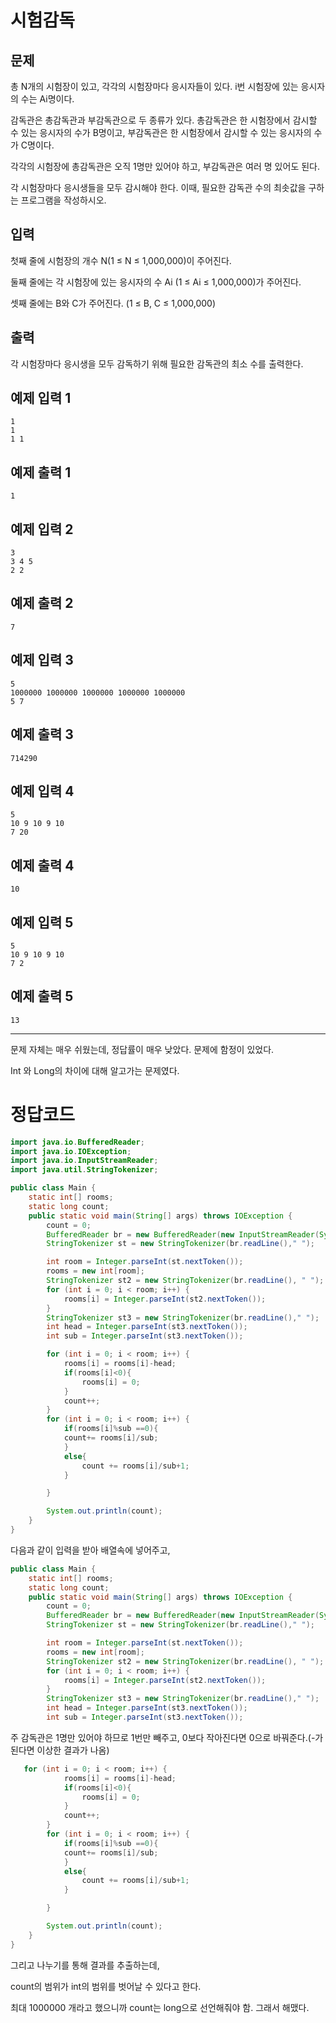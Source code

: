 # 시험감독

## 문제

총 N개의 시험장이 있고, 각각의 시험장마다 응시자들이 있다. i번 시험장에 있는 응시자의 수는 Ai명이다.

감독관은 총감독관과 부감독관으로 두 종류가 있다. 총감독관은 한 시험장에서 감시할 수 있는 응시자의 수가 B명이고, 부감독관은 한 시험장에서 감시할 수 있는 응시자의 수가 C명이다.

각각의 시험장에 총감독관은 오직 1명만 있어야 하고, 부감독관은 여러 명 있어도 된다.

각 시험장마다 응시생들을 모두 감시해야 한다. 이때, 필요한 감독관 수의 최솟값을 구하는 프로그램을 작성하시오.

## 입력

첫째 줄에 시험장의 개수 N(1 ≤ N ≤ 1,000,000)이 주어진다.

둘째 줄에는 각 시험장에 있는 응시자의 수 Ai (1 ≤ Ai ≤ 1,000,000)가 주어진다.

셋째 줄에는 B와 C가 주어진다. (1 ≤ B, C ≤ 1,000,000)

## 출력

각 시험장마다 응시생을 모두 감독하기 위해 필요한 감독관의 최소 수를 출력한다.

## 예제 입력 1

```
1
1
1 1

```

## 예제 출력 1

```
1

```

## 예제 입력 2

```
3
3 4 5
2 2

```

## 예제 출력 2

```
7

```

## 예제 입력 3

```
5
1000000 1000000 1000000 1000000 1000000
5 7

```

## 예제 출력 3

```
714290

```

## 예제 입력 4

```
5
10 9 10 9 10
7 20

```

## 예제 출력 4

```
10

```

## 예제 입력 5

```
5
10 9 10 9 10
7 2

```

## 예제 출력 5

```
13
```

---

문제 자체는 매우 쉬웠는데, 정답률이 매우 낮았다. 문제에 함정이 있었다.

Int 와 Long의 차이에 대해 알고가는 문제였다.

# 정답코드

```java
import java.io.BufferedReader;
import java.io.IOException;
import java.io.InputStreamReader;
import java.util.StringTokenizer;

public class Main {
    static int[] rooms;
    static long count;
    public static void main(String[] args) throws IOException {
        count = 0;
        BufferedReader br = new BufferedReader(new InputStreamReader(System.in));
        StringTokenizer st = new StringTokenizer(br.readLine()," ");

        int room = Integer.parseInt(st.nextToken());
        rooms = new int[room];
        StringTokenizer st2 = new StringTokenizer(br.readLine(), " ");
        for (int i = 0; i < room; i++) {
            rooms[i] = Integer.parseInt(st2.nextToken());
        }
        StringTokenizer st3 = new StringTokenizer(br.readLine()," ");
        int head = Integer.parseInt(st3.nextToken());
        int sub = Integer.parseInt(st3.nextToken());

        for (int i = 0; i < room; i++) {
            rooms[i] = rooms[i]-head;
            if(rooms[i]<0){
                rooms[i] = 0;
            }
            count++;
        }
        for (int i = 0; i < room; i++) {
            if(rooms[i]%sub ==0){
            count+= rooms[i]/sub;
            }
            else{
                count += rooms[i]/sub+1;
            }

        }

        System.out.println(count);
    }
}
```

다음과 같이 입력을 받아 배열속에 넣어주고,

```java
public class Main {
    static int[] rooms;
    static long count;
    public static void main(String[] args) throws IOException {
        count = 0;
        BufferedReader br = new BufferedReader(new InputStreamReader(System.in));
        StringTokenizer st = new StringTokenizer(br.readLine()," ");

        int room = Integer.parseInt(st.nextToken());
        rooms = new int[room];
        StringTokenizer st2 = new StringTokenizer(br.readLine(), " ");
        for (int i = 0; i < room; i++) {
            rooms[i] = Integer.parseInt(st2.nextToken());
        }
        StringTokenizer st3 = new StringTokenizer(br.readLine()," ");
        int head = Integer.parseInt(st3.nextToken());
        int sub = Integer.parseInt(st3.nextToken());
```

주 감독관은 1명만 있어야 하므로 1번만 빼주고, 0보다 작아진다면 0으로 바꿔준다.(-가 된다면 이상한 결과가 나옴)

```java
   for (int i = 0; i < room; i++) {
            rooms[i] = rooms[i]-head;
            if(rooms[i]<0){
                rooms[i] = 0;
            }
            count++;
        }
        for (int i = 0; i < room; i++) {
            if(rooms[i]%sub ==0){
            count+= rooms[i]/sub;
            }
            else{
                count += rooms[i]/sub+1;
            }

        }

        System.out.println(count);
    }
}
```

그리고 나누기를 통해 결과를 추출하는데,

count의 범위가 int의 범위를 벗어날 수 있다고 한다. 

최대 1000000 개라고 했으니까 count는 long으로 선언해줘야 함. 그래서 해맸다.